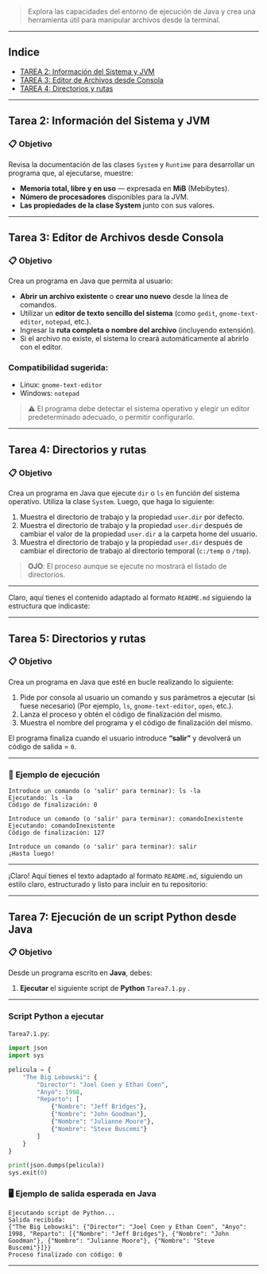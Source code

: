 
> Explora las capacidades del entorno de ejecución de Java y crea una herramienta útil para manipular archivos desde la terminal.

---

## Indice

- [TAREA 2: Información del Sistema y JVM](#tarea-2-información-del-sistema-y-jvm)
- [TAREA 3: Editor de Archivos desde Consola](#tarea-3-editor-de-archivos-desde-consola)
- [TAREA 4: Directorios y rutas](#tarea-4-directorios-y-rutas)

---

##  Tarea 2: Información del Sistema y JVM

### 📋 Objetivo

Revisa la documentación de las clases `System` y `Runtime` para desarrollar un programa que, al ejecutarse, muestre:

-  **Memoria total, libre y en uso** — expresada en **MiB** (Mebibytes).
-  **Número de procesadores** disponibles para la JVM.
-  **Las propiedades de la clase System** junto con sus valores.

---

##  Tarea 3: Editor de Archivos desde Consola

### 📋 Objetivo

Crea un programa en Java que permita al usuario:

-  **Abrir un archivo existente** o **crear uno nuevo** desde la línea de comandos.
-  Utilizar un **editor de texto sencillo del sistema** (como `gedit`, `gnome-text-editor`, `notepad`, etc.).
-  Ingresar la **ruta completa o nombre del archivo** (incluyendo extensión).
-  Si el archivo no existe, el sistema lo creará automáticamente al abrirlo con el editor.


### Compatibilidad sugerida:

- Linux:  `gnome-text-editor`
- Windows: `notepad`

> ⚠️ El programa debe detectar el sistema operativo y elegir un editor predeterminado adecuado, o permitir configurarlo.

---

## Tarea 4: Directorios y rutas

### 📋 Objetivo

Crea un programa en Java que ejecute `dir` o `ls` en función del sistema operativo. Utiliza la clase `System`. Luego, que haga lo siguiente:

1. Muestra el directorio de trabajo y la propiedad `user.dir` por defecto.
2. Muestra el directorio de trabajo y la propiedad `user.dir` después de cambiar el valor de la propiedad `user.dir` a la carpeta home del usuario.
3. Muestra el directorio de trabajo y la propiedad `user.dir` después de cambiar el directorio de trabajo al directorio temporal (`c:/temp` o `/tmp`).

> **OJO**: El proceso aunque se ejecute no mostrará el listado de directorios.

---
Claro, aquí tienes el contenido adaptado al formato `README.md` siguiendo la estructura que indicaste:

---

## Tarea 5: Directorios y rutas

### 📋 Objetivo

Crea un programa en Java que esté en bucle realizando lo siguiente:

1. Pide por consola al usuario un comando y sus parámetros a ejecutar (si fuese necesario) (Por ejemplo, `ls`, `gnome-text-editor`, `open`, etc.).
2. Lanza el proceso y obtén el código de finalización del mismo.
3. Muestra el nombre del programa y el código de finalización del mismo.

El programa finaliza cuando el usuario introduce **“salir”** y devolverá un código de salida = `0`.

---

### 🧪 Ejemplo de ejecución

```
Introduce un comando (o 'salir' para terminar): ls -la
Ejecutando: ls -la
Código de finalización: 0

Introduce un comando (o 'salir' para terminar): comandoInexistente
Ejecutando: comandoInexistente
Código de finalización: 127

Introduce un comando (o 'salir' para terminar): salir
¡Hasta luego!
```

---

¡Claro! Aquí tienes el texto adaptado al formato `README.md`, siguiendo un estilo claro, estructurado y listo para incluir en tu repositorio:

---

## Tarea 7: Ejecución de un script Python desde Java

### 📋 Objetivo

Desde un programa escrito en **Java**, debes:

1. **Ejecutar** el siguiente script de **Python** `Tarea7.1.py` .

---

### Script Python a ejecutar

 `Tarea7.1.py`:

```python
import json
import sys

pelicula = {
    "The Big Lebowski": {
        "Director": "Joel Coen y Ethan Coen",
        "Anyo": 1998,
        "Reparto": [
            {"Nombre": "Jeff Bridges"},
            {"Nombre": "John Goodman"},
            {"Nombre": "Julianne Moore"},
            {"Nombre": "Steve Buscemi"}
        ]
    }
}

print(json.dumps(pelicula))
sys.exit(0)
```

### 🖥️ Ejemplo de salida esperada en Java

```
Ejecutando script de Python...
Salida recibida:
{"The Big Lebowski": {"Director": "Joel Coen y Ethan Coen", "Anyo": 1998, "Reparto": [{"Nombre": "Jeff Bridges"}, {"Nombre": "John Goodman"}, {"Nombre": "Julianne Moore"}, {"Nombre": "Steve Buscemi"}]}}
Proceso finalizado con código: 0
```

---

